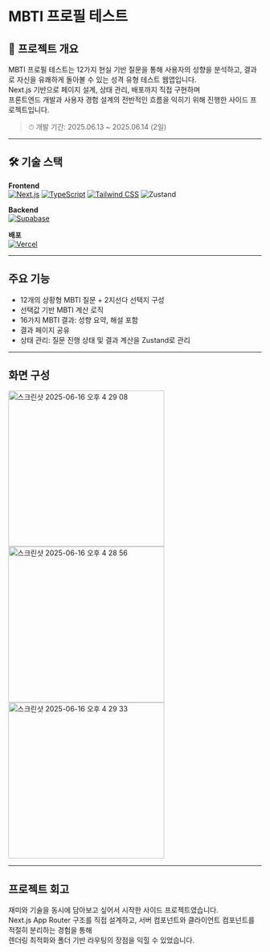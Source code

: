 # MBTI 프로필 테스트
## 📌 프로젝트 개요
MBTI 프로필 테스트는 12가지 현실 기반 질문을 통해 사용자의 성향을 분석하고, 결과로 자신을 유쾌하게 돌아볼 수 있는 성격 유형 테스트 웹앱입니다. </br>
Next.js 기반으로 페이지 설계, 상태 관리, 배포까지 직접 구현하며 </br>
프론트엔드 개발과 사용자 경험 설계의 전반적인 흐름을 익히기 위해 진행한 사이드 프로젝트입니다.

> ⏱ 개발 기간: 2025.06.13 ~ 2025.06.14 (2일)
---
## 🛠 기술 스택

**Frontend**  
[![Next.js](https://img.shields.io/badge/Next.js-000000?style=for-the-badge&logo=nextdotjs&logoColor=white)](https://nextjs.org/)
[![TypeScript](https://img.shields.io/badge/TypeScript-3178C6?style=for-the-badge&logo=typescript&logoColor=white)](https://www.typescriptlang.org/)
[![Tailwind CSS](https://img.shields.io/badge/TailwindCSS-06B6D4?style=for-the-badge&logo=tailwindcss&logoColor=white)](https://tailwindcss.com/)
![Zustand](https://img.shields.io/badge/Zustand-000000?style=for-the-badge&logoColor=white)

**Backend**  
[![Supabase](https://img.shields.io/badge/Supabase-3ECF8E?style=for-the-badge&logo=supabase&logoColor=white)](https://supabase.com/)


**배포**  
[![Vercel](https://img.shields.io/badge/Vercel-000000?style=for-the-badge&logo=vercel&logoColor=white)](https://vercel.com/)



---
## 주요 기능
- 12개의 상황형 MBTI 질문 + 2지선다 선택지 구성
- 선택값 기반 MBTI 계산 로직
- 16가지 MBTI 결과: 성향 요약, 해설 포함
- 결과 페이지 공유
- 상태 관리: 질문 진행 상태 및 결과 계산을 Zustand로 관리

---
## 화면 구성
<div  class="flex gap-2">
  <img width="310" alt="스크린샷 2025-06-16 오후 4 29 08" src="https://github.com/user-attachments/assets/e9bb4e11-97c6-4b29-a2c4-d05efa610e4f" />
<img width="310" alt="스크린샷 2025-06-16 오후 4 28 56" src="https://github.com/user-attachments/assets/85bd15c2-eef7-4b8e-8d4f-ac428dd33d57" />
<img width="310" alt="스크린샷 2025-06-16 오후 4 29 33" src="https://github.com/user-attachments/assets/8ee055b0-1522-405e-a3e4-5876d779ee85" />
</div>


---
## 프로젝트 회고
재미와 기술을 동시에 담아보고 싶어서 시작한 사이드 프로젝트였습니다. </br>
Next.js App Router 구조를 직접 설계하고, 서버 컴포넌트와 클라이언트 컴포넌트를 적절히 분리하는 경험을 통해 </br>
렌더링 최적화와 폴더 기반 라우팅의 장점을 익힐 수 있었습니다.
